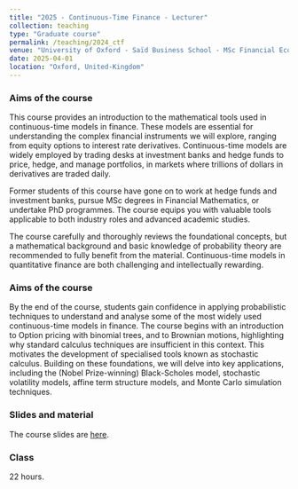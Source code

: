 ```yaml
---
title: "2025 - Continuous-Time Finance - Lecturer"
collection: teaching
type: "Graduate course"
permalink: /teaching/2024_ctf
venue: "University of Oxford - Saïd Business School - MSc Financial Economics"
date: 2025-04-01
location: "Oxford, United-Kingdom"
---
```


### Aims of the course
This course provides an introduction to the mathematical tools used in continuous-time models in finance. These models are essential for understanding the complex financial instruments we will explore, ranging from equity options to interest rate derivatives. Continuous-time models are widely employed by trading desks at investment banks and hedge funds to price, hedge, and manage portfolios, in markets where trillions of dollars in derivatives are traded daily.

Former students of this course have gone on to work at hedge funds and investment banks, pursue MSc degrees in Financial Mathematics, or undertake PhD programmes. The course equips you with valuable tools applicable to both industry roles and advanced academic studies.  

The course carefully and thoroughly reviews the foundational concepts, but a mathematical background and basic knowledge of probability theory are recommended to fully benefit from the material. Continuous-time models in quantitative finance are both challenging and intellectually rewarding. 

### Aims of the course
By the end of the course, students  gain confidence in applying probabilistic techniques to understand and analyse some of the most widely used continuous-time models in finance. The course begins with an introduction to Option pricing with binomial trees, and to Brownian motions, highlighting why standard calculus techniques are insufficient in this context. This motivates the development of specialised tools known as stochastic calculus. Building on these foundations, we will delve into key applications, including the (Nobel Prize-winning) Black-Scholes model, stochastic volatility models, affine term structure models, and Monte Carlo simulation techniques.

### Slides and material
The course slides are [here](https://fdr0903.github.io/ctf25). 

### Class
22 hours.